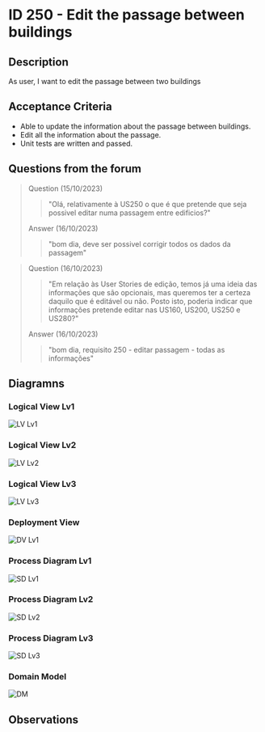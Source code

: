 # ID 250 - Edit the passage between buildings

## Description
As user, I want to edit the passage between two buildings

## Acceptance Criteria

* Able to update the information about the passage between buildings.
* Edit all the information about the passage.
* Unit tests are written and passed.

## Questions from the forum

> 
> Question (15/10/2023)
> > "Olá, 
relativamente à US250 o que é que pretende que seja possivel editar numa passagem entre edificios?" <br>
>
> Answer (16/10/2023)
> > "bom dia,
deve ser possivel corrigir todos os dados da passagem" <br>

> 
> Question (16/10/2023)
> > "Em relação às User Stories de edição, temos já uma ideia das informações que são opcionais, mas queremos ter a certeza daquilo que é editável ou não. Posto isto, poderia indicar que informações pretende editar nas US160, US200, US250 e US280?" <br>
>
> Answer (16/10/2023)
> > "bom dia,
requisito 250 - editar passagem - todas as informações" <br>


## Diagramns

### Logical View Lv1
![LV Lv1](../../diagrams/level1/Logical%20View%20Lv1.svg)

### Logical View Lv2
![LV Lv2](../../diagrams/level2/Logical%20View%20Lv2.svg)

### Logical View Lv3
![LV Lv3](../../diagrams/level3/Logical%20View%20Lv3%20(Campus%20Management).svg)

### Deployment View
![DV Lv1](../../diagrams/Deployment%20View.svg)

### Process Diagram Lv1
![SD Lv1](./SD%20Lv1.svg)

### Process Diagram Lv2
![SD Lv2](./SD%20Lv2.svg)

### Process Diagram Lv3
![SD Lv3](./SD%20Lv3.svg)

### Domain Model
![DM](../../diagrams/DM.png)

## Observations